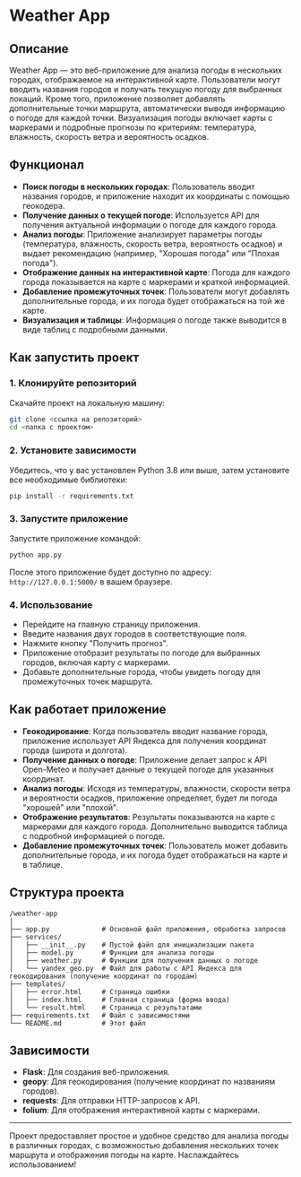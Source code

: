 # Weather App

## Описание

Weather App — это веб-приложение для анализа погоды в нескольких городах, отображаемое на интерактивной карте. Пользователи могут вводить названия городов и получать текущую погоду для выбранных локаций. Кроме того, приложение позволяет добавлять дополнительные точки маршрута, автоматически выводя информацию о погоде для каждой точки. Визуализация погоды включает карты с маркерами и подробные прогнозы по критериям: температура, влажность, скорость ветра и вероятность осадков.

## Функционал

- **Поиск погоды в нескольких городах**: Пользователь вводит названия городов, и приложение находит их координаты с помощью геокодера.
- **Получение данных о текущей погоде**: Используется API для получения актуальной информации о погоде для каждого города.
- **Анализ погоды**: Приложение анализирует параметры погоды (температура, влажность, скорость ветра, вероятность осадков) и выдает рекомендацию (например, "Хорошая погода" или "Плохая погода").
- **Отображение данных на интерактивной карте**: Погода для каждого города показывается на карте с маркерами и краткой информацией.
- **Добавление промежуточных точек**: Пользователи могут добавлять дополнительные города, и их погода будет отображаться на той же карте.
- **Визуализация и таблицы**: Информация о погоде также выводится в виде таблиц с подробными данными.

## Как запустить проект

### 1. Клонируйте репозиторий

Скачайте проект на локальную машину:

```bash
git clone <ссылка на репозиторий>
cd <папка с проектом>
```

### 2. Установите зависимости

Убедитесь, что у вас установлен Python 3.8 или выше, затем установите все необходимые библиотеки:

```bash
pip install -r requirements.txt
```

### 3. Запустите приложение

Запустите приложение командой:

```bash
python app.py
```

После этого приложение будет доступно по адресу: `http://127.0.0.1:5000/` в вашем браузере.

### 4. Использование

- Перейдите на главную страницу приложения.
- Введите названия двух городов в соответствующие поля.
- Нажмите кнопку "Получить прогноз".
- Приложение отобразит результаты по погоде для выбранных городов, включая карту с маркерами.
- Добавьте дополнительные города, чтобы увидеть погоду для промежуточных точек маршрута.

## Как работает приложение

- **Геокодирование**: Когда пользователь вводит название города, приложение использует API Яндекса для получения координат города (широта и долгота).
- **Получение данных о погоде**: Приложение делает запрос к API Open-Meteo и получает данные о текущей погоде для указанных координат.
- **Анализ погоды**: Исходя из температуры, влажности, скорости ветра и вероятности осадков, приложение определяет, будет ли погода "хорошей" или "плохой".
- **Отображение результатов**: Результаты показываются на карте с маркерами для каждого города. Дополнительно выводится таблица с подробной информацией о погоде.
- **Добавление промежуточных точек**: Пользователь может добавить дополнительные города, и их погода будет отображаться на карте и в таблице.

## Структура проекта

```
/weather-app
│
├── app.py             # Основной файл приложения, обработка запросов
├── services/
│   ├── __init__.py    # Пустой файл для инициализации пакета
│   ├── model.py       # Функции для анализа погоды
│   ├── weather.py     # Функции для получения данных о погоде
│   └── yandex_geo.py  # Файл для работы с API Яндекса для геокодирования (получение координат по городам)
├── templates/
│   ├── error.html     # Страница ошибки
│   ├── index.html     # Главная страница (форма ввода)
│   └── result.html    # Страница с результатами
├── requirements.txt   # Файл с зависимостями
└── README.md          # Этот файл
```

## Зависимости

- **Flask**: Для создания веб-приложения.
- **geopy**: Для геокодирования (получение координат по названиям городов).
- **requests**: Для отправки HTTP-запросов к API.
- **folium**: Для отображения интерактивной карты с маркерами.

---

Проект предоставляет простое и удобное средство для анализа погоды в различных городах, с возможностью добавления нескольких точек маршрута и отображения погоды на карте. Наслаждайтесь использованием!
```

